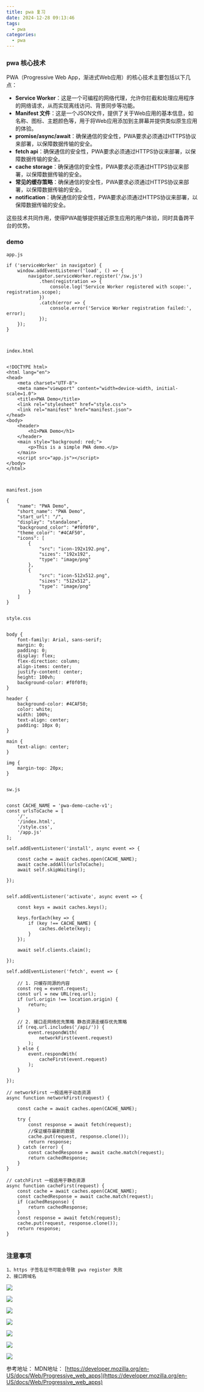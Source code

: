 ```yaml
---
title: pwa 复习
date: 2024-12-28 09:13:46
tags:
  - pwa
categories:
  - pwa
---
```



### pwa 核心技术


PWA（Progressive Web App，渐进式Web应用）的核心技术主要包括以下几点：

- **Service Worker**：这是一个可编程的网络代理，允许你拦截和处理应用程序的网络请求，从而实现离线访问、背景同步等功能。
- **Manifest 文件**：这是一个JSON文件，提供了关于Web应用的基本信息，如名称、图标、主题颜色等，用于将Web应用添加到主屏幕并提供类似原生应用的体验。
- **promise/async/await**：确保通信的安全性，PWA要求必须通过HTTPS协议来部署，以保障数据传输的安全。
- **fetch api**：确保通信的安全性，PWA要求必须通过HTTPS协议来部署，以保障数据传输的安全。
- **cache storage**：确保通信的安全性，PWA要求必须通过HTTPS协议来部署，以保障数据传输的安全。
- **常见的缓存策略**：确保通信的安全性，PWA要求必须通过HTTPS协议来部署，以保障数据传输的安全。
- **notification**：确保通信的安全性，PWA要求必须通过HTTPS协议来部署，以保障数据传输的安全。



这些技术共同作用，使得PWA能够提供接近原生应用的用户体验，同时具备跨平台的优势。


### demo

```
app.js

if ('serviceWorker' in navigator) {
    window.addEventListener('load', () => {
        navigator.serviceWorker.register('/sw.js')
            .then(registration => {
                console.log('Service Worker registered with scope:', registration.scope);
            })
            .catch(error => {
                console.error('Service Worker registration failed:', error);
            });
    });
}



index.html


<!DOCTYPE html>
<html lang="en">
<head>
    <meta charset="UTF-8">
    <meta name="viewport" content="width=device-width, initial-scale=1.0">
    <title>PWA Demo</title>
    <link rel="stylesheet" href="style.css">
    <link rel="manifest" href="manifest.json">
</head>
<body>
    <header>
        <h1>PWA Demo</h1>
    </header>
    <main style="background: red;">
        <p>This is a simple PWA demo.</p>
    </main>
    <script src="app.js"></script>
</body>
</html>



manifest.json

{
    "name": "PWA Demo",
    "short_name": "PWA Demo",
    "start_url": "/",
    "display": "standalone",
    "background_color": "#f0f0f0",
    "theme_color": "#4CAF50",
    "icons": [
        {
            "src": "icon-192x192.png",
            "sizes": "192x192",
            "type": "image/png"
        },
        {
            "src": "icon-512x512.png",
            "sizes": "512x512",
            "type": "image/png"
        }
    ]
}


style.css


body {
    font-family: Arial, sans-serif;
    margin: 0;
    padding: 0;
    display: flex;
    flex-direction: column;
    align-items: center;
    justify-content: center;
    height: 100vh;
    background-color: #f0f0f0;
}

header {
    background-color: #4CAF50;
    color: white;
    width: 100%;
    text-align: center;
    padding: 10px 0;
}

main {
    text-align: center;
}

img {
    margin-top: 20px;
}


sw.js


const CACHE_NAME = 'pwa-demo-cache-v1';
const urlsToCache = [
    '/',
    '/index.html',
    '/style.css',
    '/app.js'
];

self.addEventListener('install', async event => {

    const cache = await caches.open(CACHE_NAME);
    await cache.addAll(urlsToCache);
    await self.skipWaiting();

});


self.addEventListener('activate', async event => {

    const keys = await caches.keys();

    keys.forEach(key => {
        if (key !== CACHE_NAME) {
            caches.delete(key);
        }
    });

    await self.clients.claim();

});

self.addEventListener('fetch', event => {

    // 1. 只缓存同源的内容
    const req = event.request;
    const url = new URL(req.url);
    if (url.origin !== location.origin) {
        return;
    }

    // 2. 接口走网络优先策略 静态资源走缓存优先策略
    if (req.url.includes('/api/')) {
        event.respondWith(
            networkFirst(event.request)
        );
    } else {
        event.respondWith(
            cacheFirst(event.request)
        );
    }
    
});

// networkFirst 一般适用于动态资源
async function networkFirst(request) {

    const cache = await caches.open(CACHE_NAME);

    try {
        const response = await fetch(request);
        //保证缓存最新的数据
        cache.put(request, response.clone());
        return response;
    } catch (error) {    
        const cachedResponse = await cache.match(request);
        return cachedResponse;
    }
}

// catchFirst 一般适用于静态资源
async function cacheFirst(request) {
    const cache = await caches.open(CACHE_NAME);
    const cachedResponse = await cache.match(request);
    if (cachedResponse) {
        return cachedResponse;
    }
    const response = await fetch(request);
    cache.put(request, response.clone());
    return response;
}


```

### 注意事项

```
1、https 子签名证书可能会导致 pwa register 失败
2、接口跨域名

```

![](../images/pwa.png)

![](../images/pwa_1.png)

![](../images/pwa_2.png)

![](../images/pwa_3.png)

![](../images/pwa_4.png)

![](../images/pwa_5.png)

![](../images/pwa_6.png)


参考地址：
MDN地址：
[https://developer.mozilla.org/en-US/docs/Web/Progressive_web_apps](https://developer.mozilla.org/en-US/docs/Web/Progressive_web_apps)